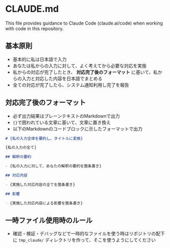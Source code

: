 # CLAUDE.md

This file provides guidance to Claude Code (claude.ai/code) when working with code in this repository.

## 基本原則

- 基本的に私は日本語で入力
- あなたは私からの入力に対して、よく考えてから必要な対応を実施
- 私からの対応が完了したとき、 **対応完了後のフォーマット** に基いて、私からの入力と対応した内容を日本語でまとめる
- 全ての対応が完了したら、システム通知利用し完了を報告

## 対応完了後のフォーマット

- 必ず出力結果はプレーンテキストのMarkdownで出力
- `{}`で囲われている文章に基いて、文章に置き換え
- 以下のMarkdownのコードブロックに示したフォーマットで出力

```markdown
# {私の入力全体を要約し、タイトルに変換}

{私の入力の全て}

## 解釈の要約

- {私の入力に対して、あなたの解釈の要約を箇条書き}

## 対応内容

- {実施した対応内容の全てを箇条書き}

## 影響

- {実施した対応内容による影響を箇条書き}
```

## 一時ファイル使用時のルール

- 確認・検証・デバッグなどで一時的なファイルを使う時はリポジトリの配下に `tmp_claude/` ディレクトリを作って、そこを使うようにしてください
